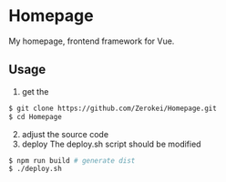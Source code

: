 # Homepage
My homepage, frontend framework for Vue.

## Usage
1. get the 
```bash
$ git clone https://github.com/Zerokei/Homepage.git
$ cd Homepage
```
2. adjust the source code
3. deploy
The deploy.sh script should be modified
```bash
$ npm run build # generate dist
$ ./deploy.sh
```